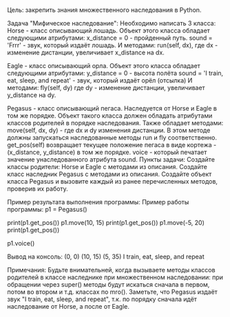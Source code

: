 Цель: закрепить знания множественного наследования в Python.

Задача "Мифическое наследование":
Необходимо написать 3 класса:
Horse - класс описывающий лошадь. Объект этого класса обладает следующими атрибутами:
x_distance = 0 - пройденный путь.
sound = 'Frrr' - звук, который издаёт лошадь.
И методами:
run(self, dx), где dx - изменение дистанции, увеличивает x_distance на dx.

Eagle - класс описывающий орла. Объект этого класса обладает следующими атрибутами:
y_distance = 0 - высота полёта
sound = 'I train, eat, sleep, and repeat' - звук, который издаёт орёл (отсылка)
И методами:
fly(self, dy) где dy - изменение дистанции, увеличивает y_distance на dy.

Pegasus - класс описывающий пегаса. Наследуется от Horse и Eagle в том же порядке.
Объект такого класса должен обладать атрибутами классов родителей в порядке наследования.
Также обладает методами:
move(self, dx, dy) - где dx и dy изменения дистанции. В этом методе должны запускаться наследованные методы run и fly соответственно.
get_pos(self) возвращает текущее положение пегаса в виде кортежа - (x_distance, y_distance) в том же порядке.
voice - который печатает значение унаследованного атрибута sound.
Пункты задачи:
Создайте классы родители: Horse и Eagle с методами из описания.
Создайте класс наследник Pegasus с методами из описания.
Создайте объект класса Pegasus и вызовите каждый из ранее перечисленных методов, проверив их работу.

Пример результата выполнения программы:
Пример работы программы:
p1 = Pegasus()

print(p1.get_pos())
p1.move(10, 15)
print(p1.get_pos())
p1.move(-5, 20)
print(p1.get_pos())

p1.voice()

Вывод на консоль:
(0, 0)
(10, 15)
(5, 35)
I train, eat, sleep, and repeat

Примечания:
Будьте внимательней, когда вызываете методы классов родителей в классе наследнике при множественном наследовании: при обращении через super() методы будут искаться сначала в первом, потом во втором и т.д. классах по mro().
Заметьте, что Pegasus издаёт звук "I train, eat, sleep, and repeat", т.к. по порядку сначала идёт наследование от Horse, а после от Eagle.

